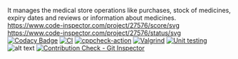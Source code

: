 It manages the medical store operations like purchases, stock of medicines, expiry dates and reviews or information about medicines.
https://www.code-inspector.com/project/27576/score/svg
https://www.code-inspector.com/project/27576/status/svg
[![Codacy Badge](https://app.codacy.com/project/badge/Grade/f737540837a349d99f99ae7699612ab3)](https://www.codacy.com/gh/Mokkarala-NagaSai-Lakshmi-Samyuktha/Stepin-Maintenance-of-pharmacy-records-/dashboard?utm_source=github.com&amp;utm_medium=referral&amp;utm_content=Mokkarala-NagaSai-Lakshmi-Samyuktha/Stepin-Maintenance-of-pharmacy-records-&amp;utm_campaign=Badge_Grade)
[![CI](https://github.com/Mokkarala-NagaSai-Lakshmi-Samyuktha/Stepin-Maintenance-of-pharmacy-records-/actions/workflows/build.yml/badge.svg)](https://github.com/Mokkarala-NagaSai-Lakshmi-Samyuktha/Stepin-Maintenance-of-pharmacy-records-/actions/workflows/build.yml)
[![cppcheck-action](https://github.com/Mokkarala-NagaSai-Lakshmi-Samyuktha/Stepin-Maintenance-of-pharmacy-records-/actions/workflows/cppcheck.yml/badge.svg)](https://github.com/Mokkarala-NagaSai-Lakshmi-Samyuktha/Stepin-Maintenance-of-pharmacy-records-/actions/workflows/cppcheck.yml)
[![Valgrind](https://github.com/Mokkarala-NagaSai-Lakshmi-Samyuktha/Stepin-Maintenance-of-pharmacy-records-/actions/workflows/Valgrind.yml/badge.svg)](https://github.com/Mokkarala-NagaSai-Lakshmi-Samyuktha/Stepin-Maintenance-of-pharmacy-records-/actions/workflows/Valgrind.yml)
[![Unit testing](https://github.com/Mokkarala-NagaSai-Lakshmi-Samyuktha/Stepin-Maintenance-of-pharmacy-records-/actions/workflows/Unittest.yml/badge.svg)](https://github.com/Mokkarala-NagaSai-Lakshmi-Samyuktha/Stepin-Maintenance-of-pharmacy-records-/actions/workflows/Unittest.yml)
![alt text](https://image.shutterstock.com/image-vector/pharmacy-pharmacist-client-counter-drugstore-260nw-1438618277.jpg)
[![Contribution Check - Git Inspector](https://github.com/Mokkarala-NagaSai-Lakshmi-Samyuktha/Stepin-Maintenance-of-pharmacy-records-/actions/workflows/gitinspector.yml/badge.svg)](https://github.com/Mokkarala-NagaSai-Lakshmi-Samyuktha/Stepin-Maintenance-of-pharmacy-records-/actions/workflows/gitinspector.yml)

